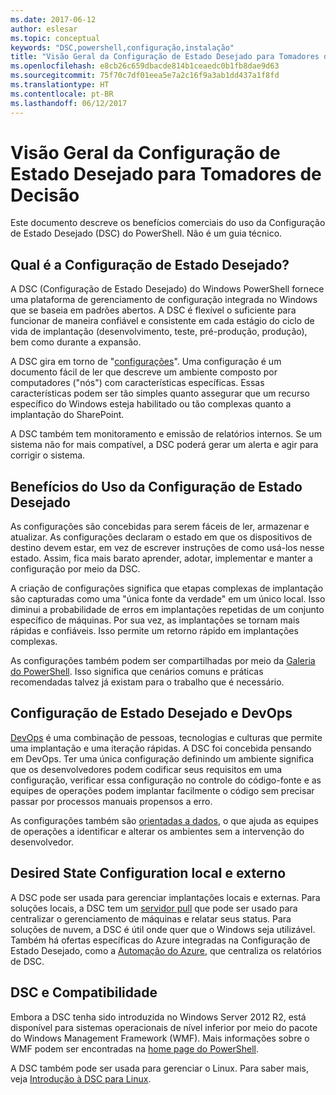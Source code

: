 ```yaml
---
ms.date: 2017-06-12
author: eslesar
ms.topic: conceptual
keywords: "DSC,powershell,configuração,instalação"
title: "Visão Geral da Configuração de Estado Desejado para Tomadores de Decisão"
ms.openlocfilehash: e8cb26c659dbacde814b1ceaedc0b1fb8dae9d63
ms.sourcegitcommit: 75f70c7df01eea5e7a2c16f9a3ab1dd437a1f8fd
ms.translationtype: HT
ms.contentlocale: pt-BR
ms.lasthandoff: 06/12/2017
---
```

<a id="desired-state-configuration-overview-for-decision-makers" class="xliff"></a>
# Visão Geral da Configuração de Estado Desejado para Tomadores de Decisão

Este documento descreve os benefícios comerciais do uso da Configuração de Estado Desejado (DSC) do PowerShell. Não é um guia técnico.

<a id="what-is-desired-state-configuration" class="xliff"></a>
## Qual é a Configuração de Estado Desejado?

A DSC (Configuração de Estado Desejado) do Windows PowerShell fornece uma plataforma de gerenciamento de configuração integrada no Windows que se baseia em padrões abertos. A DSC é flexível o suficiente para funcionar de maneira confiável e consistente em cada estágio do ciclo de vida de implantação (desenvolvimento, teste, pré-produção, produção), bem como durante a expansão. 

A DSC gira em torno de "[configurações](https://msdn.microsoft.com/en-us/powershell/dsc/configurations)".
Uma configuração é um documento fácil de ler que descreve um ambiente composto por computadores ("nós") com características específicas. Essas características podem ser tão simples quanto assegurar que um recurso específico do Windows esteja habilitado ou tão complexas quanto a implantação do SharePoint. 

A DSC também tem monitoramento e emissão de relatórios internos. Se um sistema não for mais compatível, a DSC poderá gerar um alerta e agir para corrigir o sistema. 

<a id="benefits-of-using-desired-state-configuration" class="xliff"></a>
## Benefícios do Uso da Configuração de Estado Desejado

As configurações são concebidas para serem fáceis de ler, armazenar e atualizar. As configurações declaram o estado em que os dispositivos de destino devem estar, em vez de escrever instruções de como usá-los nesse estado. Assim, fica mais barato aprender, adotar, implementar e manter a configuração por meio da DSC. 

A criação de configurações significa que etapas complexas de implantação são capturadas como uma "única fonte da verdade" em um único local. Isso diminui a probabilidade de erros em implantações repetidas de um conjunto específico de máquinas. Por sua vez, as implantações se tornam mais rápidas e confiáveis. Isso permite um retorno rápido em implantações complexas.

As configurações também podem ser compartilhadas por meio da [Galeria do PowerShell](https://powershellgallery.com). Isso significa que cenários comuns e práticas recomendadas talvez já existam para o trabalho que é necessário.


<a id="desired-state-configuration-and-devops" class="xliff"></a>
## Configuração de Estado Desejado e DevOps

[DevOps](http://blogs.technet.com/b/ashleymcglone/archive/2015/11/20/devops-for-n00bs-ie-windows-people.aspx) é uma combinação de pessoas, tecnologias e culturas que permite uma implantação e uma iteração rápidas. A DSC foi concebida pensando em DevOps. Ter uma única configuração definindo um ambiente significa que os desenvolvedores podem codificar seus requisitos em uma configuração, verificar essa configuração no controle do código-fonte e as equipes de operações podem implantar facilmente o código sem precisar passar por processos manuais propensos a erro. 

As configurações também são [orientadas a dados](https://msdn.microsoft.com/en-us/powershell/dsc/configdata), o que ajuda as equipes de operações a identificar e alterar os ambientes sem a intervenção do desenvolvedor. 

<a id="desired-state-configuration-on--and-off-premises" class="xliff"></a>
## Desired State Configuration local e externo

A DSC pode ser usada para gerenciar implantações locais e externas. Para soluções locais, a DSC tem um [servidor pull](https://msdn.microsoft.com/en-us/powershell/dsc/pullserver) que pode ser usado para centralizar o gerenciamento de máquinas e relatar seus status. Para soluções de nuvem, a DSC é útil onde quer que o Windows seja utilizável. Também há ofertas específicas do Azure integradas na Configuração de Estado Desejado, como a [Automação do Azure](https://azure.microsoft.com/en-us/documentation/services/automation/), que centraliza os relatórios de DSC. 

<a id="dsc-and-compatibility" class="xliff"></a>
## DSC e Compatibilidade

Embora a DSC tenha sido introduzida no Windows Server 2012 R2, está disponível para sistemas operacionais de nível inferior por meio do pacote do Windows Management Framework (WMF). Mais informações sobre o WMF podem ser encontradas na [home page do PowerShell](https://msdn.microsoft.com/en-us/powershell/). 

A DSC também pode ser usada para gerenciar o Linux. Para saber mais, veja [Introdução à DSC para Linux](https://msdn.microsoft.com/en-us/powershell/dsc/lnxgettingstarted).

